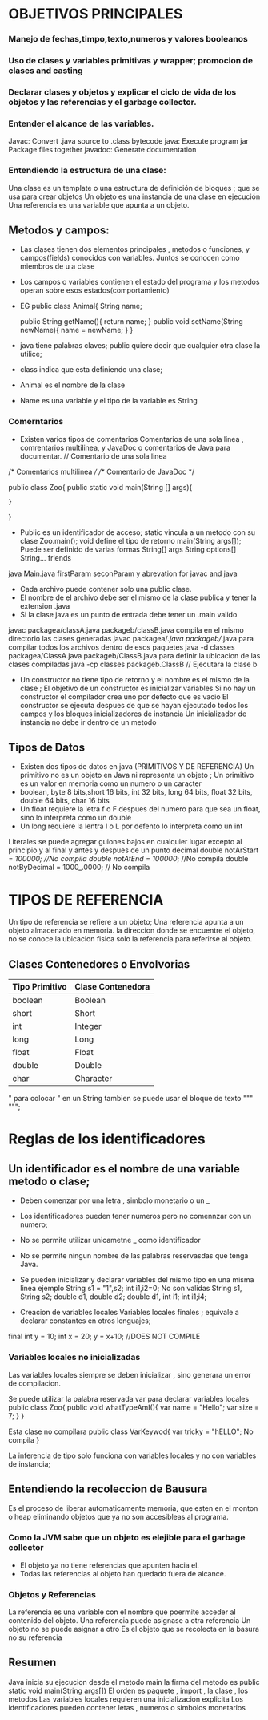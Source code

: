 # OBJETIVOS PRINCIPALES
### Manejo de fechas,timpo,texto,numeros y valores booleanos
### Uso de clases y variables primitivas y wrapper; promocion de clases and casting
### Declarar clases y objetos y explicar el ciclo de vida de los objetos y las referencias y el garbage collector.
### Entender el alcance de las variables.

Javac: Convert .java source to .class bytecode
java: Execute program
jar Package files together
javadoc: Generate documentation

### Entendiendo la estructura de una clase: 
Una clase es un template o una estructura de definición de bloques ; que se usa para crear objetos
Un objeto es una instancia de una clase en ejecución
Una referencia es una variable que apunta a un objeto.

## Metodos y campos:

- Las clases tienen dos elementos principales , metodos o funciones, y campos(fields) conocidos con variables.
Juntos se conocen como miembros de u
a clase

- Los campos o variables contienen el estado del programa y los metodos operan sobre esos estados(comportamiento)

- EG
public class Animal{
  String name;
	
	public String getName(){
	return name;
	}
	public void setName(String newName){
		name = newName;
	}
}

- java tiene palabras claves; public quiere decir que cualquier otra clase la utilice;
- class indica que esta definiendo una clase;
- Animal es el nombre de la clase
- Name es una variable y el tipo de la variable es String

### Comerntarios 
- Existen varios tipos de comentarios 
Comentarios de una sola linea , comrentarios multilinea, y JavaDoc o comentarios de Java para documentar.
// Comentario de una sola linea

/* Comentarios multilinea */
/** Comentario de JavaDoc */

public class Zoo{
	public static void main(String [] args){
		
	}
}

- Public es un identificador de acceso; static vincula a un metodo con su clase Zoo.main(); void define el tipo de retorno
main(String args[]); Puede ser definido de varias formas 
String[] args
String options[]
String... friends

java Main.java firstParam seconParam y abrevation for javac and java

- Cada archivo puede contener solo una public clase.
- El nombre de el archivo debe ser el mismo de la clase publica y tener la extension .java
- Si la clase java es un punto de entrada debe tener un .main valido


javac packagea/classA.java packageb/classB.java compila en el mismo directorio las clases generadas
javac packagea/*.java packageb/*.java para compilar todos los archivos dentro de esos paquetes
java -d classes packagea/ClassA.java packageb/ClassB.java para definir la ubicacion de las clases compiladas
java -cp classes packageb.ClassB // Ejecutara la clase b 

- Un constructor no tiene tipo de retorno y el nombre es el mismo de la clase ; 
El objetivo de un constructor es inicializar variables 
Si no hay un constructor el compilador crea uno por defecto que es vacio
El constructor se ejecuta despues de que se hayan ejecutado todos los campos y los bloques inicializadores de instancia
Un inicializador de instancia no debe ir dentro de un metodo

## Tipos de Datos
- Existen dos tipos de datos en java (PRIMITIVOS Y DE REFERENCIA)
Un primitivo no es un objeto en Java ni representa un objeto ; Un primitivo es un valor en memoria como un numero o un caracter
- boolean, byte 8 bits,short 16 bits, int 32 bits, long 64 bits, float 32 bits, double 64 bits, char 16 bits
- Un float requiere la letra f o F despues del numero para que sea un float, sino lo interpreta como un double
- Un long requiere la lentra l o L por defento lo interpreta como un int

Literales
se puede agregar guiones bajos en cualquier lugar excepto al principio y al final y antes y despues de un punto decimal
double notArStart = _100000; //No compila
double notAtEnd = 100000_; //No compila
double notByDecimal = 1000_.0000; // No compila


# TIPOS DE REFERENCIA
Un tipo de referencia se refiere a un objeto; Una referencia apunta a un objeto almacenado en memoria. la direccion donde se encuentre el objeto, no se conoce la ubicacion fisica solo la referencia para referirse al objeto.


## Clases Contenedores o Envolvorias
|Tipo Primitivo|Clase Contenedora|
|--------------|-----------------|
|boolean|Boolean|
|short|Short|
|int|Integer|
|long|Long|
|float|Float|
|double|Double|
|char|Character|

\" para colocar " en un String tambien se puede usar el bloque de texto """ """; 

# Reglas de los identificadores
Un identificador es el nombre de una variable metodo o clase; 
-------------------------------------------------------------- 
- Deben comenzar por una letra , simbolo monetario o un _
- Los identificadores pueden tener numeros pero no comennzar con un numero;
- No se permite utilizar unicametne _ como identificador
- No se permite ningun nombre de las palabras reservasdas que tenga Java.

- Se pueden inicializar y declarar variables del mismo tipo en una misma linea ejemplo
String s1 = "1",s2;
int i1,i2=0;
No son validas 
String s1, String s2;
double d1, double d2;
double d1, int i1;
int i1;i4;

- Creacion de variables locales 
Variables locales  finales ; equivale a declarar constantes en otros lenguajes;

final int y = 10;
int x = 20;
y = x+10; //DOES NOT COMPILE

### Variables locales no inicializadas
Las variables locales siempre se deben inicializar , sino generara un error de compilacion.

Se puede utilizar la palabra reservada var para declarar variables locales
public class Zoo{
	public void whatTypeAmI(){
		var name = "Hello";
		var size = 7;
	}
}


Esta clase no compilara
public class VarKeywod{
	var tricky = "hELLO"; No compila
}

La inferencia de tipo solo funciona con variables locales y no con variables de instancia;

## Entendiendo la recoleccion de Bausura
Es el proceso de liberar automaticamente memoria, que esten en el monton o heap eliminando objetos que ya no son accesibleas al programa.
### Como la JVM sabe que un objeto es elejible para el garbage collector
- El objeto ya no tiene referencias que apunten hacia el.
- Todas las referencias al objeto han quedado fuera de alcance.

### Objetos y Referencias
La referencia es una variable con el nombre que poermite acceder al contenido del objeto.
Una referencia puede asignase a otra referencia
Un objeto no se puede asignar a otro 
Es el objeto que se recolecta en la basura no su referencia

## Resumen

Java inicia su ejecucion desde el metodo main la firma del metodo es public static void main(String args[])
El orden es paquete , import , la clase , los metodos
Las variables locales requieren una inicializacion explicita
Los identificadores pueden contener letas , numeros o simbolos monetarios 




